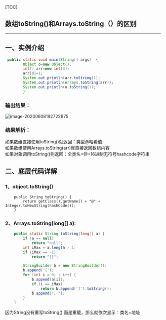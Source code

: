 [TOC]



## 数组toString()和Arrays.toString（）的区别

---

## 一、实例介绍
```java
 public static void main(String[] args)  {
        Object o=new Object();
        int[] arr=new int[3];
        arr[0]=1;
        System.out.println(arr.toString());
        System.out.println(Arrays.toString(arr));
        System.out.println(o.toString());
        }
```
### 输出结果：
![image-20200608192722875](https://gitee.com/BlacksJack/picture-bed/raw/master/img/20200910165018.png)

### 结果解析：
如果数组直接使用toString()就返回：类型@哈希值  <br>
如果数组使用Arrays.toString(arr)就直接返回数组内容<br>
如果对象调用toString()则返回：全类名+@+16进制无符号hashcode字符串



## 二、底层代码详解

### 1、object.toString()
```
    public String toString() {
        return getClass().getName() + "@" + Integer.toHexString(hashCode());
    }
```

### 2、Arrays.toString(long[] a):
```java
    public static String toString(long[] a) {
        if (a == null)
            return "null";
        int iMax = a.length - 1;
        if (iMax == -1)
            return "[]";

        StringBuilder b = new StringBuilder();
        b.append('[');
        for (int i = 0; ; i++) {
            b.append(a[i]);
            if (i == iMax)
                return b.append(']').toString();
            b.append(", ");
        }
    }
```
因为String没有重写toString(),而是重载，那么就依次显示：类名+地址

